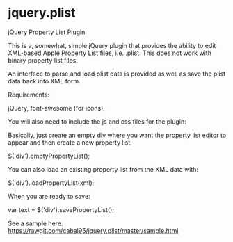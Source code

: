 jquery.plist
============

jQuery Property List Plugin.

This is a, somewhat, simple jQuery plugin that provides the ability to edit
XML-based Apple Property List files, i.e. .plist. This does not work with
binary property list files.

An interface to parse and load plist data is provided as well as save the
plist data back into XML form.

Requirements:

jQuery, font-awesome (for icons).
<script src="//code.jquery.com/jquery-1.11.0.min.js"></script>
<link href="//netdna.bootstrapcdn.com/font-awesome/3.2.1/css/font-awesome.css" rel="stylesheet" type="text/css" />

You will also need to include the js and css files for the plugin:
<script type='text/javascript' src='jquery.plist.js'></script>
<link href='jquery.plist.css' rel="stylesheet" type="text/css" />

Basically, just create an empty div where you want the property list editor
to appear and then create a new property list:

$('div').emptyPropertyList();

You can also load an existing property list from the XML data with:

$('div').loadPropertyList(xml);

When you are ready to save:

var text = $('div').savePropertyList();

See a sample here: https://rawgit.com/cabal95/jquery.plist/master/sample.html
